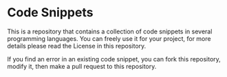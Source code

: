 # Code Snippets

This is a repository that contains a collection of code snippets in several programming languages. You can freely use it for your project, for more details please read the License in this repository.

If you find an error in an existing code snippet, you can fork this repository, modify it, then make a pull request to this repository.
